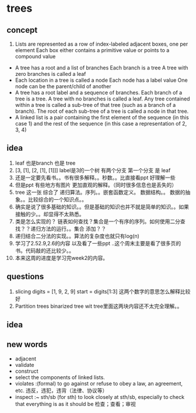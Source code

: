 # trees
## concept
1. Lists are represented as a row of index-labeled adjacent boxes, one per element Each box either contains a primitive value or points to a compound value
- A tree has a root and a list of branches
Each branch is a tree
A tree with zero branches is called a leaf
- Each location in a tree is called a node
Each node has a label value
One node can be the parent/child of another
- A tree has a root label and a sequence of branches. Each branch of a tree is a tree. A tree with no branches is called a leaf. Any tree contained within a tree is called a sub-tree of that tree (such as a branch of a branch). The root of each sub-tree of a tree is called a node in that tree.
- A linked list is a pair containing the first element of the sequence (in this case 1) and the rest of the sequence (in this case a representation of 2, 3, 4)


## idea
1. leaf 也是branch 也是 tree
2. [3, [1], [2, [1], [1]]]  label是3的一个树 有两个分支 第一个分支 是 leaf
3. 还是一定要先看书。。书有很多解释。。秒数。。比直接看ppt 好理解一些
4. 但是ppt 有些地方有图片 更加直观的解释。（同时很多信息也是丢失的）
5. tree 这一张 综合了 递归算法。序列。。嵌套函数定义。 数据结构。。 数据的抽象。。比较综合的一个知识点。。
6. 确实是说了很多基础的知识。。但是基础的知识也并不就是简单的知识。。如果接触的少。。却显得不太熟悉。
7. 类是怎么实现的？ 链表如何查找？集合是一个有序的序列。如何使用二分查找？？递归方法的运行。。集合 添加？？
8. 递归结合二分法的实现。。算法的复杂度也就只有log(n)
9. 学习了2.52.9,2.6的内容 以及看了一些ppt ..这个周末主要是看了很多页的书。代码敲的还比较少。。
10. 本来这周的进度是学习完week2的内容。

## questions
1. slicing digits = [1, 9, 2, 9]  start = digits[1:3] 这两个数字的意思怎么解释比较好
2. Partition trees  binarized tree wit tree里面这两块内容还不太完全理解。。

## idea

## new words
- adjacent
- validate
- construct
-  select the components of linked lists.
- violates :(formal) to go against or refuse to obey a law, an agreement, etc. 违反，违犯，违背（法律、协议等）
- inspect :~ sth/sb (for sth) to look closely at sth/sb, especially to check that everything is as it should be 检查；查看；审视